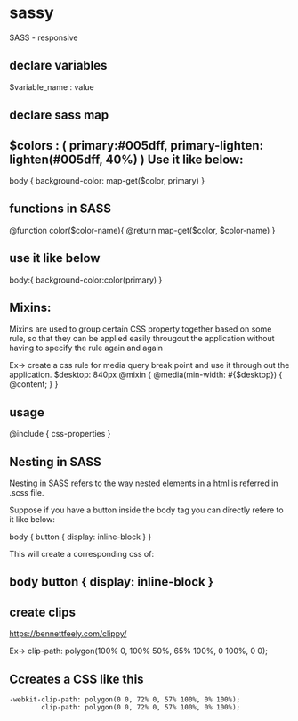 # sassy
SASS - responsive

declare variables
----------------------
$variable_name : value

declare sass map
----------------------
$colors : (
  primary:#005dff,
  primary-lighten: lighten(#005dff, 40%)
)
Use it like below:
---------------------
body {
  background-color: map-get($color, primary)
}

functions in SASS
--------------------
@function color($color-name){
  @return map-get($color, $color-name)
}

use it like below
------------------
body:{
  background-color:color(primary)
}

Mixins:
--------

Mixins are used to group certain CSS property together based on some rule,
so that they can be applied easily througout the application without having 
to specify the rule again and again

Ex-> create a css rule for media query break point and use it through out the application. 
$desktop: 840px
@mixin <mixin name> {
  @media(min-width: #{$desktop}) {
    @content;
  }
}

usage
--------
@include <minxin name> {
  css-properties
}

Nesting in SASS
------------------------
Nesting in SASS refers to the way nested elements in a html is referred in .scss file.

Suppose if you have a button inside the body tag you can directly refere to it like below:

body {
  button {
    display: inline-block
  }
}

This will create a corresponding css of:

body button {
  display: inline-block
}
-------------------------
create clips
-------------------------
https://bennettfeely.com/clippy/

Ex-> clip-path: polygon(100% 0, 100% 50%, 65% 100%, 0 100%, 0 0);

Ccreates a CSS like this
-------------------------------------------------------------

    -webkit-clip-path: polygon(0 0, 72% 0, 57% 100%, 0% 100%);
            clip-path: polygon(0 0, 72% 0, 57% 100%, 0% 100%);
